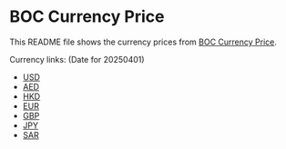 # BOC Currency Price

This README file shows the currency prices from [BOC Currency Price](https://www.boc.cn/sourcedb/whpj/).

Currency links: (Date for 20250401)

- [USD](https://bocurrencyprice.techina.science/BOC_CURRENCY_PRICE/USD/20250401.json)
- [AED](https://bocurrencyprice.techina.science/BOC_CURRENCY_PRICE/AED/20250401.json)
- [HKD](https://bocurrencyprice.techina.science/BOC_CURRENCY_PRICE/HKD/20250401.json)
- [EUR](https://bocurrencyprice.techina.science/BOC_CURRENCY_PRICE/EUR/20250401.json)
- [GBP](https://bocurrencyprice.techina.science/BOC_CURRENCY_PRICE/GBP/20250401.json)
- [JPY](https://bocurrencyprice.techina.science/BOC_CURRENCY_PRICE/JPY/20250401.json)
- [SAR](https://bocurrencyprice.techina.science/BOC_CURRENCY_PRICE/SAR/20250401.json)
